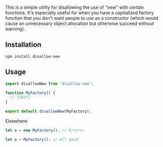 This is a simple utility for disallowing the use of "new" with certain
functions. It's especially useful for when you have a capitalized factory
function that you don't want people to use as a constructor (which would cause
an unnecessary object allocation but otherwise succeed without warning).


Installation
------------

`npm install disallow-new`


Usage
-----

```javascript
import disallowNew from 'disallow-new';

function MyFactory() {
  // [SNIP]
}

export default disallowNew(MyFactory);
```

Elsewhere:

```javascript
let a = new MyFactory(); // Errors!
```

```javascript
let a = MyFactory(); // All good.
```
